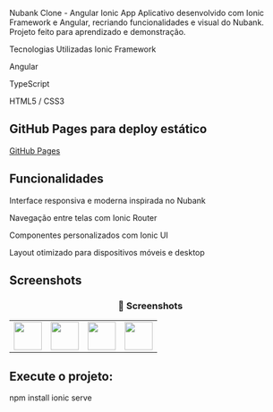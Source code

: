 Nubank Clone - Angular Ionic App
Aplicativo desenvolvido com Ionic Framework e Angular, recriando funcionalidades e visual do Nubank. Projeto feito para aprendizado e demonstração.

Tecnologias Utilizadas
Ionic Framework

Angular

TypeScript

HTML5 / CSS3

## GitHub Pages para deploy estático

[GitHub Pages](https://rodrigosouza1984.github.io/ANGULAR-IONIC-nubankClone_app/)

## Funcionalidades
Interface responsiva e moderna inspirada no Nubank

Navegação entre telas com Ionic Router

Componentes personalizados com Ionic UI

Layout otimizado para dispositivos móveis e desktop

## Screenshots

<h3 align="center">📸 Screenshots</h3>

<table>
  <tr>
    <td><img src="https://github.com/user-attachments/assets/7a7f271e-5f01-4dce-b6a1-41d321ef3b8c" width="50"/></td>
    <td><img src="https://github.com/user-attachments/assets/e78c3aab-1431-4516-9277-2d6daa286fc2" width="50"/></td>
    <td><img src="https://github.com/user-attachments/assets/a3594861-72be-4f1c-8f0d-9b59d7753570" width="50"/></td>
    <td><img src="https://github.com/user-attachments/assets/a31e8e58-712d-405f-bf80-8a82bdd81788" width="50"/></td>    
  </tr>
</table>

## Execute o projeto:

npm install
ionic serve

